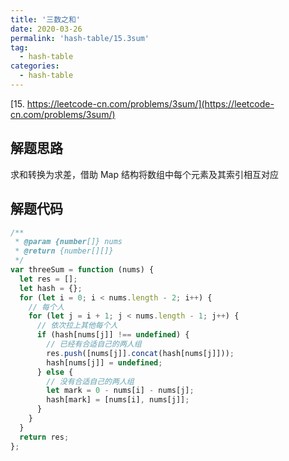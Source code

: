 ```yaml
---
title: '三数之和'
date: 2020-03-26
permalink: 'hash-table/15.3sum'
tag:
  - hash-table
categories:
  - hash-table
---
```


[15. https://leetcode-cn.com/problems/3sum/](https://leetcode-cn.com/problems/3sum/)

## 解题思路

求和转换为求差，借助 Map 结构将数组中每个元素及其索引相互对应

## 解题代码

```js
/**
 * @param {number[]} nums
 * @return {number[][]}
 */
var threeSum = function (nums) {
  let res = [];
  let hash = {};
  for (let i = 0; i < nums.length - 2; i++) {
    // 每个人
    for (let j = i + 1; j < nums.length - 1; j++) {
      // 依次拉上其他每个人
      if (hash[nums[j]] !== undefined) {
        // 已经有合适自己的两人组
        res.push([nums[j]].concat(hash[nums[j]]));
        hash[nums[j]] = undefined;
      } else {
        // 没有合适自己的两人组
        let mark = 0 - nums[i] - nums[j];
        hash[mark] = [nums[i], nums[j]];
      }
    }
  }
  return res;
};
```

